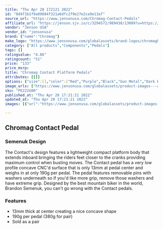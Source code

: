 ```yaml
---
title: "Thu Apr 28 172121 2022"
id: "0d4f1b1f9a89884f321a6dfc2f9e27e2ca9e13af"
source_url: "https://www.jensonusa.com/Chromag-Contact-Pedals"
affiliate_url: "https://jenson.sjv.io/c/3294572/989438/13009?u=https://www.jensonusa.com/Chromag-Contact-Pedals"
vendor: "Jenson USA"
vendor_id: "jensonusa"
brand: {"name":"Chromag"}
make_logo: "https://www.jensonusa.com/globalassets/brand-logos/chromagbikes.png"
category: ["All products","Components","Pedals"]
tags: []
ratingvalue: "4.86"
ratingcount: "51"
price: "133"
price_msrp: 
title: "Chromag Contact Platform Pedals"
attributes: [[]]
options: {"size":[],"color":["Red","Purple","Black","Gun Metal","Dark Blue"],"availability":"In Stock"}
image_urls: ["https://www.jensonusa.com/globalassets/product-images---all-assets/chromag/pe222g00-red-2.png"]
sku: "PE222G00"
published_at: "Thu Apr 28 17:21:21 2022"
updated_at: "Thu Apr 28 17:21:21 2022"
images: [{"url":"https://www.jensonusa.com/globalassets/product-images---all-assets/chromag/pe222g00-red-2.png","path":"full/f05db6ff54325aebc483e2aff937398181b3adc3.jpg","checksum":"47d56cec91c20fe300d2d1b0b8f642d7","status":"downloaded"}]

---
```

## Chromag Contact Pedal

### Semenuk Design

The Contact's design features a lightweight compact platform body that extends
inboard bringing the riders feet closer to the cranks providing maximum
control when busting moves. The Contact pedal has a very low profile concave
CNC'd surface that is only 13mm at pedal center and weighs in at only 190g per
pedal. The pedal features removable pins with washers underneath so if you'd
like more grip, remove those washers and have extreme grip. Designed by the
best mountain biker in the world, Brandon Semenuk, you can't go wrong with the
Contact pedals.

### Features

  * 13mm thick at center creating a nice concave shape
  * 190g per pedal (380g for pair)
  * Sold as a pair

